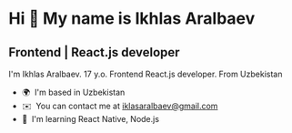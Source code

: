 Hi 👋 My name is Ikhlas Aralbaev
================================

Frontend | React.js developer
-----------------------------

I'm Ikhlas Aralbaev. 17 y.o. Frontend React.js developer. From Uzbekistan

*   🌍  I'm based in Uzbekistan
*   ✉️  You can contact me at [iklasaralbaev@gmail.com](mailto:iklasaralbaev@gmail.com)
*   🧠  I'm learning React Native, Node.js
